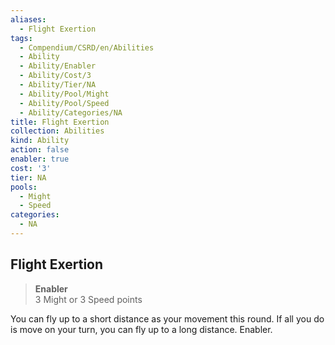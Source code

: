 ```yaml
---
aliases:
  - Flight Exertion
tags:
  - Compendium/CSRD/en/Abilities
  - Ability
  - Ability/Enabler
  - Ability/Cost/3
  - Ability/Tier/NA
  - Ability/Pool/Might
  - Ability/Pool/Speed
  - Ability/Categories/NA
title: Flight Exertion
collection: Abilities
kind: Ability
action: false
enabler: true
cost: '3'
tier: NA
pools:
  - Might
  - Speed
categories:
  - NA
---
```

## Flight Exertion  
>**Enabler**  
>3 Might or 3 Speed points
  
You can fly up to a short distance as your movement this round. If all you do is move on your turn, you can fly up to a long distance. Enabler.